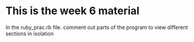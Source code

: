 # This is the week 6 material

In the ruby_prac.rb file. comment out parts of the program to view different sections in isolation
